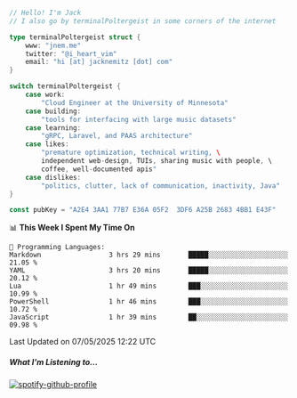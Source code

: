 ```go
// Hello! I'm Jack
// I also go by terminalPoltergeist in some corners of the internet

type terminalPoltergeist struct {
    www: "jnem.me"
    twitter: "@i_heart_vim"
    email: "hi [at] jacknemitz [dot] com"
}

switch terminalPoltergeist {
    case work:
        "Cloud Engineer at the University of Minnesota"
    case building:
        "tools for interfacing with large music datasets"
    case learning:
        "gRPC, Laravel, and PAAS architecture"
    case likes:
        "premature optimization, technical writing, \
        independent web-design, TUIs, sharing music with people, \
        coffee, well-documented apis"
    case dislikes:
        "politics, clutter, lack of communication, inactivity, Java"
}

const pubKey = "A2E4 3AA1 77B7 E36A 05F2  3DF6 A25B 2683 4BB1 E43F"
```

<!--START_SECTION:waka-->
📊 **This Week I Spent My Time On** 

```text
💬 Programming Languages: 
Markdown                 3 hrs 29 mins       █████░░░░░░░░░░░░░░░░░░░░   21.05 % 
YAML                     3 hrs 20 mins       █████░░░░░░░░░░░░░░░░░░░░   20.12 % 
Lua                      1 hr 49 mins        ███░░░░░░░░░░░░░░░░░░░░░░   10.99 % 
PowerShell               1 hr 46 mins        ███░░░░░░░░░░░░░░░░░░░░░░   10.72 % 
JavaScript               1 hr 39 mins        ██░░░░░░░░░░░░░░░░░░░░░░░   09.98 % 
```


 Last Updated on 07/05/2025 12:22 UTC
<!--END_SECTION:waka-->

##### What I'm Listening to...

[![spotify-github-profile](https://jnem.me/listening-item?maxAge=2592000)](https://jnem.me/listening)
